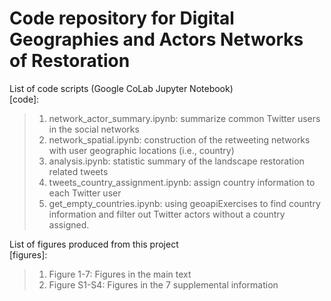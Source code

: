# Code repository for Digital Geographies and Actors Networks of Restoration

List of code scripts (Google CoLab Jupyter Notebook)\
[code]:
> 1. network_actor_summary.ipynb: summarize common Twitter users in the social networks
> 2. network_spatial.ipynb: construction of the retweeting networks with user geographic locations (i.e., country)
> 3. analysis.ipynb: statistic summary of the landscape restoration related tweets
> 4. tweets_country_assignment.ipynb: assign country information to each Twitter user
> 5. get_empty_countries.ipynb: using geoapiExercises to find country information and filter out Twitter actors without a country assigned.

List of figures produced from this project\
[figures]:
> 1. Figure 1-7: Figures in the main text 
> 2. Figure S1-S4: Figures in the 7	supplemental information
